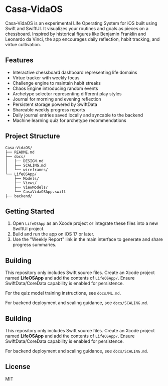# Casa-VidaOS

Casa-VidaOS is an experimental Life Operating System for iOS built using Swift and SwiftUI. It visualizes your routines and goals as pieces on a chessboard. Inspired by historical figures like Benjamin Franklin and Leonardo da Vinci, the app encourages daily reflection, habit tracking, and virtue cultivation.

## Features
- Interactive chessboard dashboard representing life domains
- Virtue tracker with weekly focus
- Challenge engine to maintain habit streaks
- Chaos Engine introducing random events
- Archetype selector representing different play styles
- Journal for morning and evening reflection
- Persistent storage powered by SwiftData
- Shareable weekly progress reports
- Daily journal entries saved locally and syncable to the backend
- Machine learning quiz for archetype recommendations


## Project Structure
```
Casa-VidaOS/
├── README.md
├── docs/
│   ├── DESIGN.md
│   ├── SCALING.md
│   └── wireframes/
└── LifeOSApp/
    ├── Models/
    ├── Views/
    ├── ViewModels/
    └── CasaVidaOSApp.swift
├── backend/
```

## Getting Started
1. Open `LifeOSApp` as an Xcode project or integrate these files into a new SwiftUI project.
2. Build and run the app on iOS 17 or later.
3. Use the "Weekly Report" link in the main interface to generate and share progress summaries.

## Building
This repository only includes Swift source files. Create an Xcode project named **LifeOSApp** and add the contents of `LifeOSApp/`. Ensure SwiftData/CoreData capability is enabled for persistence.

For the quiz model training instructions, see `docs/ML.md`.

For backend deployment and scaling guidance, see `docs/SCALING.md`.



## Building
This repository only includes Swift source files. Create an Xcode project named **LifeOSApp** and add the contents of `LifeOSApp/`. Ensure SwiftData/CoreData capability is enabled for persistence.

For backend deployment and scaling guidance, see `docs/SCALING.md`.


## License
MIT

